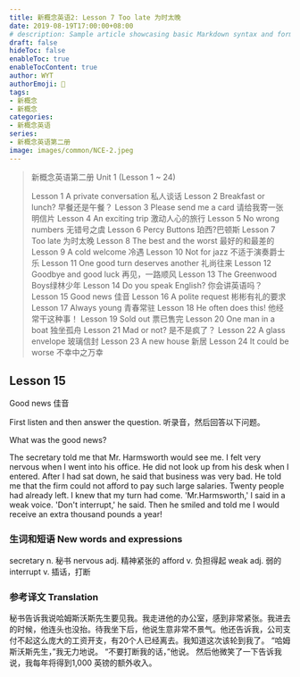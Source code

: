 ```yaml
---
title: 新概念英语2: Lesson 7 Too late 为时太晚
date: 2019-08-19T17:00:00+08:00
# description: Sample article showcasing basic Markdown syntax and formatting for HTML elements.
draft: false
hideToc: false
enableToc: true
enableTocContent: true
author: WYT
authorEmoji: 🧑
tags:
- 新概念
- 新概念
categories:
- 新概念英语
series:
- 新概念英语第二册
image: images/common/NCE-2.jpeg
---
```


> 新概念英语第二册 Unit 1 (Lesson 1 ~ 24)
> 
> Lesson 1 A private conversation 私人谈话
> Lesson 2 Breakfast or lunch? 早餐还是午餐？
> Lesson 3 Please send me a card 请给我寄一张明信片
> Lesson 4 An exciting trip 激动人心的旅行
> Lesson 5 No wrong numbers 无错号之虞
> Lesson 6 Percy Buttons 珀西?巴顿斯
> Lesson 7 Too late 为时太晚
> Lesson 8 The best and the worst 最好的和最差的
> Lesson 9 A cold welcome 冷遇
> Lesson 10 Not for jazz 不适于演奏爵士乐
> Lesson 11 One good turn deserves another 礼尚往来
> Lesson 12 Goodbye and good luck 再见，一路顺风
> Lesson 13 The Greenwood Boys绿林少年
> Lesson 14 Do you speak English? 你会讲英语吗？
> Lesson 15 Good news 佳音
> Lesson 16 A polite request 彬彬有礼的要求
> Lesson 17 Always young 青春常驻
> Lesson 18 He often does this! 他经常干这种事！
> Lesson 19 Sold out 票已售完
> Lesson 20 One man in a boat 独坐孤舟
> Lesson 21 Mad or not? 是不是疯了？
> Lesson 22 A glass envelope 玻璃信封
> Lesson 23 A new house 新居
> Lesson 24 It could be worse 不幸中之万幸


## Lesson 15
Good news 
佳音

First listen and then answer the question.
听录音，然后回答以下问题。

What was the good news?

The secretary told me that Mr. Harmsworth would see me. I felt very nervous when I went into his office. He did not look up from his desk when I entered. After I had sat down, he said that business was very bad. He told me that the firm could not afford to pay such large salaries. Twenty people had already left. I knew that my turn had come.
'Mr.Harmsworth,' I said in a weak voice.
'Don't interrupt,' he said.
Then he smiled and told me I would receive an extra thousand pounds a year!

### 生词和短语 New words and expressions  

secretary  n. 秘书
nervous  adj. 精神紧张的
afford  v. 负担得起
weak  adj. 弱的
interrupt  v. 插话，打断

### 参考译文 Translation


秘书告诉我说哈姆斯沃斯先生要见我。我走进他的办公室，感到非常紧张。我进去的时候，他连头也没抬。待我坐下后，他说生意非常不景气。他还告诉我，公司支付不起这么庞大的工资开支，有20个人已经离去。我知道这次该轮到我了。
“哈姆斯沃斯先生，”我无力地说。
“不要打断我的话，”他说。
然后他微笑了一下告诉我说，我每年将得到1,000 英镑的额外收入。

